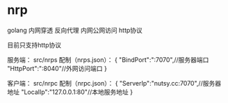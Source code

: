 # nrp
golang 内网穿透 反向代理 内网公网访问 http协议

目前只支持http协议

服务端：
src/nrps
配制（nrps.json）：
{
  "BindPort":":7070",//服务器端口
  "HttpPort":":8040"//外网访问端口
}


客户端：
src/nrpc
配制（nrpc.json）：
{
  "ServerIp":"nutsy.cc:7070",//服务器地址
  "LocalIp":"127.0.0.1:80"//本地服务地址
}


